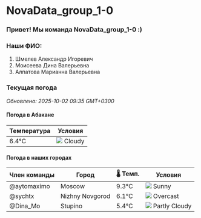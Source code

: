 # NovaData_group_1-0
### Привет! Мы команда NovaData_group_1-0 :)

### Наши ФИО:
1. Шмелев Александр Игоревич
2. Моисеева Дина Валерьевна
3. Алпатова Марианна Валерьевна

### Текущая погода
<!-- WEATHER:START -->
_Обновлено: 2025-10-02 09:35 GMT+0300_

#### Погода в Абакане

| Температура | Условия |
|-------------|----------|
| 6.4°C     | ![](https://cdn.weatherapi.com/weather/64x64/day/119.png) Cloudy |

#### Погода в наших городах

| Член команды  | Город               | 🌡️ Темп.  | Условия          |
|---------------|---------------------|-----------|--------------------|
| @aytomaximo    | Moscow              |    9.3°C | ![](https://cdn.weatherapi.com/weather/64x64/day/113.png) Sunny        |
| @sychtx        | Nizhny Novgorod     |    6.1°C | ![](https://cdn.weatherapi.com/weather/64x64/day/122.png) Overcast     |
| @Dina_Mo       | Stupino             |    5.4°C | ![](https://cdn.weatherapi.com/weather/64x64/day/116.png) Partly Cloudy |

<!-- WEATHER:END -->
